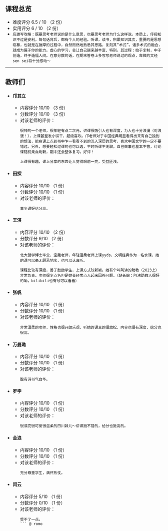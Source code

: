 ## 课程总览
- 难度评分 6.5 / 10 （2 份）
- 实用评分 6 / 10 （2 份） 
- `应邀写攻略：既要思考老师说的是什么意思，也要思考老师为什么这样说。本质上，传授知识不过是安利，每句话背后，都有个人的经验。听课，读书，积累知识其次，重要的是思想临摹，也就是在揣摩的过程中，自然而然地熟悉其思路，复刻其“术式”。诸多术式的融合，就成为属于你的能力。虚心的学习，会让自己越来越丰富、特别。其过程：始于复制，中于创造，终于造福人间。在意分数的话，在期末答卷上多写写老师说过的观点，卑微的文经sen sei将十分感动～`

---

## 教师们  
- #### 邝其立  
    - 内容评分 10/10 （3 份）  
    - 分数评分 10/10 （3 份）  
    - 对该老师的评价：  
        ```
        很神的一个老师，很年轻有点二次元，讲课很吸引人也有深度，为人也十分浪漫（对浪漫！），上课甚至发小饼干，超级喜欢。邝老师对于中国经典明显看得出来有自己独到的想法，能在课上点到书中乍一看看不到的流入深层的思考，喜欢中国文学的一定不要错过。另外，想要轻松过课的也可以选，平时听课不无聊，自己做事也基本不管，讨论课随机亲自刷新，期末还会整体复习。好评！
        ```  
        ```
        上课很有趣，课上分享的东西让人觉得眼前一亮，受益匪浅。
        ```  
- #### 田探  
    - 内容评分 10/10 （1 份）  
    - 分数评分 10/10 （1 份）  
    - 对该老师的评价：  
        ```  
        事少课好给分高。
        ```  
- #### 王淇  
    - 内容评分 10/10 （2 份）  
    - 分数评分 9/10 （2 份）  
    - 对该老师的评价：  
        ```  
        北大哲学博士毕业，宝藏老师，年轻温柔老师上课yyds，文明经典作为一名水课，她的课可以毫无顾忌地水，也可以认真听。
        ```  
        ```
        课程比较有深度，善于鼓励学生，上课方式较新颖。她有个叫阿沸的助教（2023上）非常负责。老师很少点名但是她会经常点人起来回答问题。（站长编：阿沸助教人很好的呦，bilibili也有号可以看看）
        ```  
- #### 张帆  
    - 内容评分 10/10 （1 份）  
    - 分数评分 10/10 （1 份）  
    - 对该老师的评价：  
        ```  
        非常温柔的老师，性格也很开朗乐观，听她的课真的很放松，内容也很有深度，给分也很高。
        ```  
- #### 万曼璐  
    - 内容评分 10/10 （1 份）  
    - 分数评分 10/10 （1 份）  
    - 对该老师的评价：  
        ```  
        腹有诗书气自华。
        ```  
- #### 罗宇  
    - 内容评分 10/10 （1 份）  
    - 分数评分 10/10 （1 份）  
    - 对该老师的评价：  
        ```  
        很漂亮很可爱很温柔的四川妹儿～讲课挺不错的，给分也挺高的。
        ```  
- #### 金浪  
    - 内容评分 10/10 （1 份）  
    - 分数评分 10/10 （1 份）  
    - 对该老师的评价：  
        ```  
        充分尊重学生，满怀热忱。
        ```  
- #### 闫云  
    - 内容评分 5/10 （1 份）  
    - 分数评分 0/10 （1 份）  
    - 对该老师的评价：  
        ```  
        受不了一点。
        ``` @ romo  